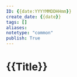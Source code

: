 ```yaml
---
ID: {{date:YYYYMMDDHHmm}}
create_date: {{date}}
tags: []	
aliases:
notetype: "common"
publish: True
---
```


# {{Title}}